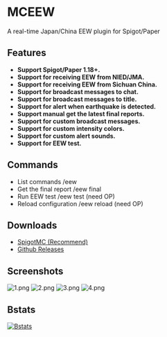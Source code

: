 # MCEEW
A real-time Japan/China EEW plugin for Spigot/Paper

## Features
* **Support Spigot/Paper 1.18+.**
* **Support for receiving EEW from NIED/JMA.**
* **Support for receiving EEW from Sichuan China.**
* **Support for broadcast messages to chat.**
* **Support for broadcast messages to title.**
* **Support for alert when earthquake is detected.**
* **Support manual get the latest final reports.**
* **Support for custom broadcast messages.**
* **Support for custom intensity colors.**
* **Support for custom alert sounds.**
* **Support for EEW test.**

## Commands
* List commands /eew
* Get the final report /eew final
* Run EEW test /eew test (need OP)
* Reload configuration /eew reload (need OP)

## Downloads
* [SpigotMC (Recommend)](https://acg.kr/mceew)
* [Github Releases](https://github.com/TenkyuChimata/MCEEW/releases/latest)

## Screenshots
![1.png](https://s2.loli.net/2023/01/02/CcTDAKlosye4d3Y.png)
![2.png](https://s2.loli.net/2023/01/02/Zfmi9wWnbzBNF7H.png)
![3.png](https://s2.loli.net/2023/01/02/OBlvaopQjId6zJT.png)
![4.png](https://s2.loli.net/2023/01/02/EwCyZz35VmKUIkQ.png)

## Bstats

[![Bstats](https://bstats.org/signatures/bukkit/MCEEW.svg)](https://bstats.org/plugin/bukkit/MCEEW/17261)